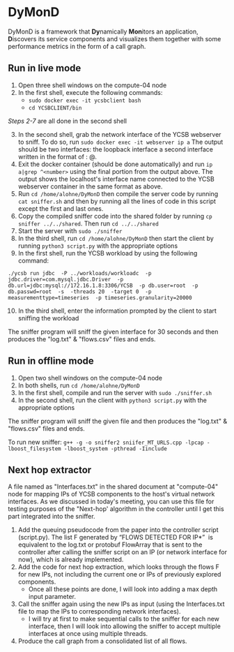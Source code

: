 # DyMonD

DyMonD is a framework that **Dy**namically **Mon**itors an application, **D**iscovers its service components and visualizes them together with some performance metrics in the form of a call graph.

## Run in live mode
1. Open three shell windows on the compute-04 node
2. In the first shell, execute the following commands:
    - `sudo docker exec -it ycsbclient bash`
    - `cd YCSBCLIENT/bin`

*Steps 2-7* are all done in the second shell

3. In the second shell, grab the network interface of the YCSB webserver to sniff. To do so, run `sudo docker exec -it webserver ip a`
The output should be two interfaces: the loopback interface a second interface written in the format of <number>: <interface name>@<letters><number>.
4. Exit the docker container (should be done automatically) and run `ip a|grep ^<number>` using the final <number> portion from the output above.
The output shows the localhost's interface name connected to the YCSB webserver container in the same format as above.
5. Run `cd /home/alohne/DyMonD` then compile the server code by running `cat sniffer.sh` and then by running all the lines of code in this script except the first and last ones.
6. Copy the compiled sniffer code into the shared folder by running `cp sniffer ../../shared`. Then run `cd ../../shared`
7. Start the server with `sudo ./sniffer`
8. In the third shell, run `cd /home/alohne/DyMonD`
then start the client by running `python3 script.py` with the appropriate options
9. In the first shell, run the YCSB workload by using the following command:

`./ycsb run jdbc  -P ../workloads/workloadc  -p jdbc.driver=com.mysql.jdbc.Driver  -p db.url=jdbc:mysql://172.16.1.8:3306/YCSB  -p db.user=root  -p db.passwd=root  -s  -threads 20  -target 0  -p measurementtype=timeseries  -p timeseries.granularity=20000`

10. In the third shell, enter the information prompted by the client to start sniffing the workload

The sniffer program will sniff the given interface for 30 seconds and then produces the "log.txt" & "flows.csv" files and ends.

## Run in offline mode
1. Open two shell windows on the compute-04 node
2. In both shells, run `cd /home/alohne/DyMonD`
3. In the first shell, compile and run the server with `sudo ./sniffer.sh`
4. In the second shell, run the client with `python3 script.py` with the appropriate options

The sniffer program will sniff the given file and then produces the "log.txt" & "flows.csv" files and ends.

To run new sniffer:
`g++ -g -o sniffer2 sniifer_MT_URLS.cpp -lpcap -lboost_filesystem -lboost_system -pthread -Iinclude`


## Next hop extractor
A file named as "Interfaces.txt" in the shared document at "compute-04" node for mapping IPs of YCSB components to the host's virtual network interfaces. As we discussed in today's meeting, you can use this file for testing purposes of the "Next-hop' algorithm in the controller until I get this part integrated into the sniffer.

1. Add the queuing pseudocode from the paper into the controller script (script.py). The list F generated by “FLOWS DETECTED FOR IP*”  is equivalent to the log.txt or protobuf FlowArray that is sent to the controller after calling the sniffer script on an IP (or network interface for now), which is already implemented.
2. Add the code for next hop extraction, which looks through the flows F for new IPs, not including the current one or IPs of previously explored components.
    - Once all these points are done, I will look into adding a max depth input parameter.
3. Call the sniffer again using the new IPs as input (using the Interfaces.txt file to map the IPs to corresponding network interfaces).
    - I will try at first to make sequential calls to the sniffer for each new interface, then I will look into allowing the sniffer to accept multiple interfaces at once using multiple threads.
4. Produce the call graph from a consolidated list of all flows.
